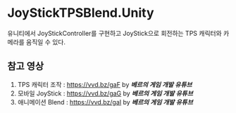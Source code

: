 # JoyStickTPSBlend.Unity
유니티에서 JoyStickController를 구현하고 JoyStick으로 회전하는 TPS 캐릭터와 카메라를 움직일 수 있다.  
## 참고 영상 
1) TPS 캐릭터 조작 : https://vvd.bz/gaF by ___베르의 게임 개발 유튜브___ 
2) 모바일 JoyStick : https://vvd.bz/gaG by ___베르의 게임 개발 유튜브___ 
3) 애니메이션 Blend : https://vvd.bz/gaI by ___베르의 게임 개발 유튜브___   
